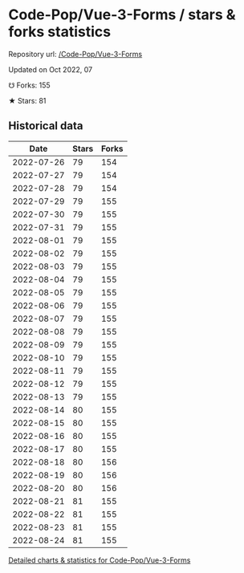 # Code-Pop/Vue-3-Forms / stars & forks statistics

Repository url: [/Code-Pop/Vue-3-Forms](https://github.com/Code-Pop/Vue-3-Forms)

Updated on Oct 2022, 07

☋ Forks: 155

★ Stars: 81

## Historical data
| Date | Stars | Forks |
|------|-------|-------|
| 2022-07-26 | 79 | 154 | 
| 2022-07-27 | 79 | 154 | 
| 2022-07-28 | 79 | 154 | 
| 2022-07-29 | 79 | 155 | 
| 2022-07-30 | 79 | 155 | 
| 2022-07-31 | 79 | 155 | 
| 2022-08-01 | 79 | 155 | 
| 2022-08-02 | 79 | 155 | 
| 2022-08-03 | 79 | 155 | 
| 2022-08-04 | 79 | 155 | 
| 2022-08-05 | 79 | 155 | 
| 2022-08-06 | 79 | 155 | 
| 2022-08-07 | 79 | 155 | 
| 2022-08-08 | 79 | 155 | 
| 2022-08-09 | 79 | 155 | 
| 2022-08-10 | 79 | 155 | 
| 2022-08-11 | 79 | 155 | 
| 2022-08-12 | 79 | 155 | 
| 2022-08-13 | 79 | 155 | 
| 2022-08-14 | 80 | 155 | 
| 2022-08-15 | 80 | 155 | 
| 2022-08-16 | 80 | 155 | 
| 2022-08-17 | 80 | 155 | 
| 2022-08-18 | 80 | 156 | 
| 2022-08-19 | 80 | 156 | 
| 2022-08-20 | 80 | 156 | 
| 2022-08-21 | 81 | 155 | 
| 2022-08-22 | 81 | 155 | 
| 2022-08-23 | 81 | 155 | 
| 2022-08-24 | 81 | 155 | 


[Detailed charts & statistics for Code-Pop/Vue-3-Forms](https://reviewgithub.com/rep/Code-Pop/Vue-3-Forms)
